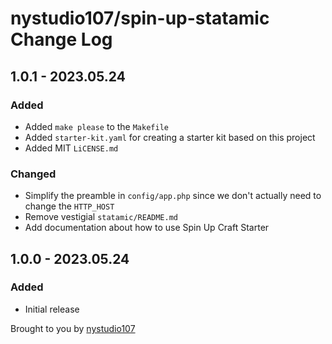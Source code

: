 # nystudio107/spin-up-statamic Change Log

## 1.0.1 - 2023.05.24
### Added
* Added `make please` to the `Makefile`
* Added `starter-kit.yaml` for creating a starter kit based on this project
* Added MIT `LiCENSE.md`

### Changed
* Simplify the preamble in `config/app.php` since we don't actually need to change the `HTTP_HOST`
* Remove vestigial `statamic/README.md`
* Add documentation about how to use Spin Up Craft Starter

## 1.0.0 - 2023.05.24
### Added
* Initial release

Brought to you by [nystudio107](https://nystudio107.com/)
